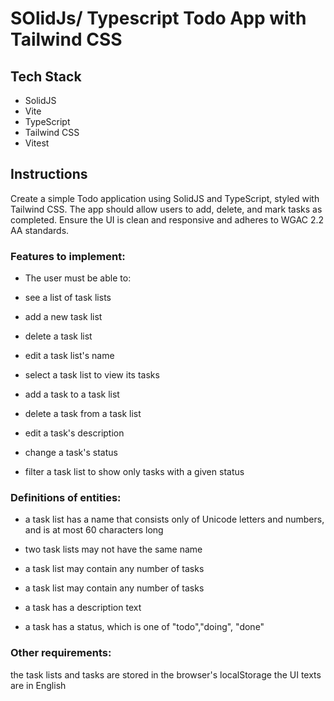 # SOlidJs/ Typescript Todo App with Tailwind CSS

## Tech Stack

- SolidJS
- Vite
- TypeScript
- Tailwind CSS
- Vitest

## Instructions

Create a simple Todo application using SolidJS and TypeScript, styled with Tailwind CSS. The app should allow users to add, delete, and mark tasks as completed. Ensure the UI is clean and responsive and adheres to WGAC 2.2 AA standards.

### Features to implement:

- The user must be able to:

- see a list of task lists

- add a new task list

- delete a task list

- edit a task list's name

- select a task list to view its tasks

- add a task to a task list

- delete a task from a task list

- edit a task's description

- change a task's status

- filter a task list to show only tasks with a given status

### Definitions of entities:

- a task list has a name that consists only of Unicode letters and numbers, and is at most 60 characters long

- two task lists may not have the same name

- a task list may contain any number of tasks

- a task list may contain any number of tasks

- a task has a description text

- a task has a status, which is one of "todo","doing", "done"

### Other requirements:

the task lists and tasks are stored in the
browser's localStorage
the UI texts are in English
